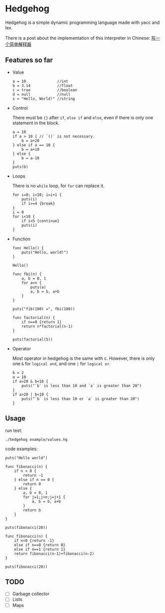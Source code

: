 # Hedgehog

Hedgehog is a simple dynamic programming language made with yacc and lex.

There is a post about the implementation of this interpreter in Chinese: [写一个简单解释器](https://yangtau.me/programming-languages/simple-interpreter.html)

## Features so far

- Value

    ```
    a = 10              //int
    b = 3.14            //float
    c = true            //boolean
    d = null            //null
    s = "Hello, World!" //string
    ```

- Control 

  There must be `{}` after `if`, `else if` and `else`, even if there is only one statement in the block.

    ```
    a = 10
    if a > 10 { // `()` is not necessary.
        b = a+20
    } else if a == 10 {
        b = a+10
    } else {
        b = a-10
    }
    puts(b)
    ```
- Loops

  There is no `while` loop, for `for` can replace it.

    ```
    for i=0; i<10; i=i+1 {
        puts(i)
        if i>=4 {break}
    }
    i = 0
    for i<10 {
        if i<5 {continue}
        puts(i)
    }
    ```
- Function

    ```
    func Hello() {
        puts("Hello, world!")
    }
  
    Hello()
    ```
    ```
    func fbi(n) {
        a, b = 0, 1
        for a<n {
            puts(a)
            a, b = b, a+b
        }
    }
  
    puts("fib(100) =", fbi(100))
    ```
    ```
    func factorial(n) {
        if n==0 {return 1}
        return n*factorial(n-1)
    }
  
    puts(factorial(5))
    ```

- Operator
  
  Most operator in hedgehog is the same with c. However, there is only one `&` for `logical and`, and one `|` for `logical or`.
    ```
    b = 2
    a = 10
    if a>20 & b<10 {
        puts("`b` is less than 10 and `a` is greater than 20")
    }
    if a>20 | b<10 {
        puts("`b` is less than 10 or `a` is greater than 20")
    }
    ```


## Usage

run test:

`./hedgehog example/values.hg`

code examples:

```
puts("Hello world")
```

```
func fibonacci(n) {
    if n < 0 {
        return -1
    } else if n == 0 {
        return 0
    } else {
        a, b = 0, 1
        for j=1;j<n;j=j+1 {
            a, b = b, a+b
        }
        return b
    }
}

puts(fibonacci(20))

func fibonacci(n) {
    if n<0 {return -1}
    else if n==0 {return 0}
    else if n==1 {return 1}
    return fibonacci(n-1)+fibonacci(n-2)
}

puts(fibonacci(20))
```

## TODO

- [ ] Garbage collector
- [ ] Lists
- [ ] Maps
